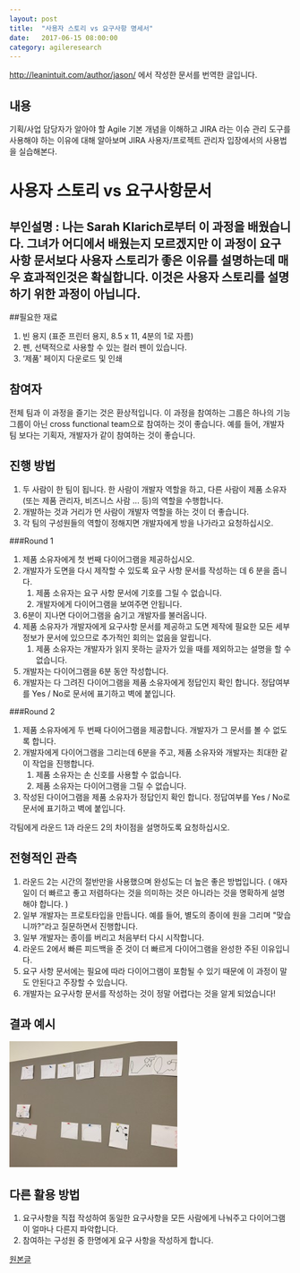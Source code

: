 ```yaml
---
layout: post
title:  "사용자 스토리 vs 요구사항 명세서"
date:   2017-06-15 08:00:00
category: agileresearch
---
```


http://leanintuit.com/author/jason/ 에서 작성한 문서를 번역한 글입니다.


## 내용
기획/사업 담당자가 알아야 할 Agile 기본 개념을 이해하고
JIRA 라는 이슈 관리 도구를 사용해야 하는 이유에 대해 알아보며
JIRA 사용자/프로젝트 관리자 입장에서의 사용법을 실습해본다.

# 사용자 스토리 vs 요구사항문서

## 부인설명 : 나는 Sarah Klarich로부터 이 과정을 배웠습니다. 그녀가 어디에서 배웠는지 모르겠지만 이 과정이 요구사항 문서보다 사용자 스토리가 좋은 이유를 설명하는데 매우 효과적인것은 확실합니다. 이것은 사용자 스토리를 설명하기 위한 과정이 아닙니다.

##필요한 재료
1. 빈 용지 (표준 프린터 용지, 8.5 x 11, 4분의 1로 자름)
2. 펜, 선택적으로 사용할 수 있는 컬러 펜이 있습니다.
3. ‘제품' 페이지 다운로드 및 인쇄

## 참여자
전체 팀과 이 과정을 즐기는 것은 환상적입니다. 이 과정을 참여하는 그룹은 하나의 기능 그룹이 아닌 cross functional team으로 참여하는 것이 좋습니다. 예를 들어, 개발자팀 보다는 기획자, 개발자가 같이 참여하는 것이 좋습니다.

## 진행 방법
1. 두 사람이 한 팀이 됩니다. 한 사람이 개발자 역할을 하고, 다른 사람이 제품 소유자 (또는 제품 관리자, 비즈니스 사람 ... 등)의 역할을 수행합니다.
2. 개발하는 것과 거리가 먼 사람이 개발자 역할을 하는 것이 더 좋습니다.
3. 각 팀의 구성원들의 역할이 정해지면 개발자에게 방을 나가라고 요청하십시오.

###Round 1
1. 제품 소유자에게 첫 번째 다이어그램을 제공하십시오.
2. 개발자가 도면을 다시 제작할 수 있도록 요구 사항 문서를 작성하는 데 6 분을 줍니다.
     1. 제품 소유자는 요구 사항 문서에 기호를 그릴 수 없습니다.
     2. 개발자에게 다이어그램을 보여주면 안됩니다.
3. 6분이 지나면 다이어그램을 숨기고 개발자를 불러옵니다.
4. 제품 소유자가 개발자에게 요구사항 문서를 제공하고 도면 제작에 필요한 모든 세부 정보가 문서에 있으므로 추가적인 회의는 없음을 알립니다.
     1. 제품 소유자는 개발자가 읽지 못하는 글자가 있을 때를 제외하고는 설명을 할 수 없습니다.
5. 개발자는 다이어그램을 6분 동안 작성합니다.
6. 개발자는 다 그려진 다이어그램을 제품 소유자에게 정답인지 확인 합니다. 정답여부를 Yes / No로 문서에 표기하고 벽에 붙입니다.

###Round 2
1. 제품 소유자에게 두 번째 다이어그램을 제공합니다. 개발자가 그 문서를 볼 수 없도록 합니다.
2. 개발자에게 다이어그램을 그리는데 6분을 주고, 제품 소유자와 개발자는 최대한 같이 작업을 진행합니다.
     1. 제품 소유자는 손 신호를 사용할 수 없습니다.
     2. 제품 소유자는 다이어그램을 그릴 수 없습니다.
3. 작성된 다이어그램을 제품 소유자가 정답인지 확인 합니다. 정답여부를 Yes / No로 문서에 표기하고 벽에 붙입니다.

각팀에게 라운드 1과 라운드 2의 차이점을 설명하도록 요청하십시오.

## 전형적인 관측
1. 라운드 2는 시간의 절반만을 사용했으며 완성도는 더 높은 좋은 방법입니다. ( 애자일이 더 빠르고 좋고 저렴하다는 것을 의미하는 것은 아니라는 것을 명확하게 설명해야 합니다. )
2. 일부 개발자는 프로토타입을 만듭니다. 예를 들어, 별도의 종이에 원을 그리며 "맞습니까?”라고 질문하면서 진행합니다.
3. 일부 개발자는 종이를 버리고 처음부터 다시 시작합니다.
4. 라운드 2에서 빠른 피드백을 준 것이 더 빠르게 다이어그램을 완성한 주된 이유입니다.
5. 요구 사항 문서에는 필요에 따라 다이어그램이 포함될 수 있기 때문에 이 과정이 말도 안된다고 주장할 수 있습니다.
6. 개발자는 요구사항 문서를 작성하는 것이 정말 어렵다는 것을 알게 되었습니다!

## 결과 예시
<img src="/images/agileresearch/userstoryexample.jpg"/>


## 다른 활용 방법
1. 요구사항을 직접 작성하여 동일한 요구사항을 모든 사람에게 나눠주고 다이어그램이 얼마나 다른지 파악합니다.
2. 참여하는 구성원 중 한명에게 요구 사항을 작성하게 합니다.




[원본글](http://tastycupcakes.org/2014/11/user-stories-vs-requirements/)

